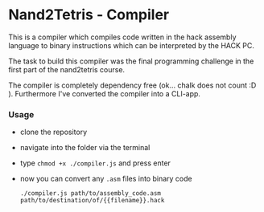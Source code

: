 # Nand2Tetris - Compiler

This is a compiler which compiles code written in the hack assembly language to binary instructions which can be interpreted by the HACK PC.

The task to build this compiler was the final programming challenge in the first part of the nand2tetris course.

The compiler is completely dependency free (ok... chalk does not count :D ). Furthermore I've converted the compiler into a CLI-app.

### Usage
* clone the repository
* navigate into the folder via the terminal
* type  ``chmod +x ./compiler.js`` and press enter
* now you can convert any ``.asm`` files into binary code

    ```./compiler.js path/to/assembly_code.asm path/to/destination/of/{{filename}}.hack```